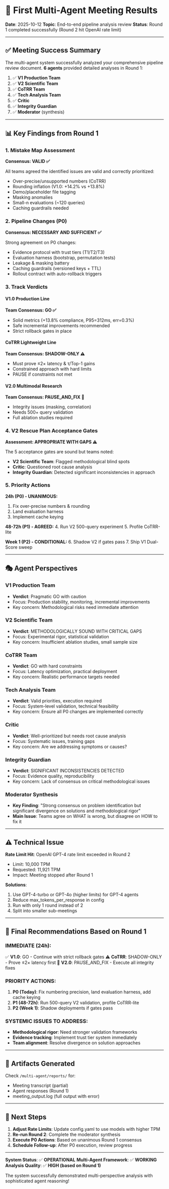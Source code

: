 # 🎯 First Multi-Agent Meeting Results

**Date**: 2025-10-12
**Topic**: End-to-end pipeline analysis review
**Status**: Round 1 completed successfully (Round 2 hit OpenAI rate limit)

---

## ✅ Meeting Success Summary

The multi-agent system successfully analyzed your comprehensive pipeline review document. **6 agents** provided detailed analyses in Round 1:

1. ✅ **V1 Production Team**
2. ✅ **V2 Scientific Team**
3. ✅ **CoTRR Team**
4. ✅ **Tech Analysis Team**
5. ✅ **Critic**
6. ✅ **Integrity Guardian**
7. ✅ **Moderator** (synthesis)

---

## 📊 Key Findings from Round 1

### 1. **Mistake Map Assessment**

**Consensus: VALID ✅**

All teams agreed the identified issues are valid and correctly prioritized:
- Over-precise/unsupported numbers (CoTRR)
- Rounding inflation (V1.0: +14.2% vs +13.8%)
- Demo/placeholder file tagging
- Masking anomalies
- Small-n evaluations (~120 queries)
- Caching guardrails needed

### 2. **Pipeline Changes (P0)**

**Consensus: NECESSARY AND SUFFICIENT ✅**

Strong agreement on P0 changes:
- Evidence protocol with trust tiers (T1/T2/T3)
- Evaluation harness (bootstrap, permutation tests)
- Leakage & masking battery
- Caching guardrails (versioned keys + TTL)
- Rollout contract with auto-rollback triggers

### 3. **Track Verdicts**

#### V1.0 Production Line
**Team Consensus: GO ✅**
- Solid metrics (+13.8% compliance, P95=312ms, err=0.3%)
- Safe incremental improvements recommended
- Strict rollback gates in place

#### CoTRR Lightweight Line
**Team Consensus: SHADOW-ONLY ⚠️**
- Must prove ≤2× latency & τ/Top-1 gains
- Constrained approach with hard limits
- PAUSE if constraints not met

#### V2.0 Multimodal Research
**Team Consensus: PAUSE_AND_FIX 🔴**
- Integrity issues (masking, correlation)
- Needs 500+ query validation
- Full ablation studies required

### 4. **V2 Rescue Plan Acceptance Gates**

**Assessment: APPROPRIATE WITH GAPS ⚠️**

The 5 acceptance gates are sound but teams noted:
- **V2 Scientific Team**: Flagged methodological blind spots
- **Critic**: Questioned root cause analysis
- **Integrity Guardian**: Detected significant inconsistencies in approach

### 5. **Priority Actions**

**24h (P0) - UNANIMOUS:**
1. Fix over-precise numbers & rounding
2. Land evaluation harness
3. Implement cache keying

**48-72h (P1) - AGREED:**
4. Run V2 500-query experiment
5. Profile CoTRR-lite

**Week 1 (P2) - CONDITIONAL:**
6. Shadow V2 if gates pass
7. Ship V1 Dual-Score sweep

---

## 🎭 Agent Perspectives

### V1 Production Team
- **Verdict**: Pragmatic GO with caution
- Focus: Production stability, monitoring, incremental improvements
- Key concern: Methodological risks need immediate attention

### V2 Scientific Team
- **Verdict**: METHODOLOGICALLY SOUND WITH CRITICAL GAPS
- Focus: Experimental rigor, statistical validation
- Key concern: Insufficient ablation studies, small sample size

### CoTRR Team
- **Verdict**: GO with hard constraints
- Focus: Latency optimization, practical deployment
- Key concern: Realistic performance targets needed

### Tech Analysis Team
- **Verdict**: Valid priorities, execution required
- Focus: System-level validation, technical feasibility
- Key concern: Ensure all P0 changes are implemented correctly

### Critic
- **Verdict**: Well-prioritized but needs root cause analysis
- Focus: Systematic issues, training gaps
- Key concern: Are we addressing symptoms or causes?

### Integrity Guardian
- **Verdict**: SIGNIFICANT INCONSISTENCIES DETECTED
- Focus: Evidence quality, reproducibility
- Key concern: Lack of consensus on critical methodological issues

### Moderator Synthesis
- **Key Finding**: "Strong consensus on problem identification but significant divergence on solutions and methodological rigor"
- **Main Issue**: Teams agree on WHAT is wrong, but disagree on HOW to fix it

---

## ⚠️ Technical Issue

**Rate Limit Hit**: OpenAI GPT-4 rate limit exceeded in Round 2
- Limit: 10,000 TPM
- Requested: 11,921 TPM
- Impact: Meeting stopped after Round 1

**Solutions**:
1. Use GPT-4-turbo or GPT-4o (higher limits) for GPT-4 agents
2. Reduce max_tokens_per_response in config
3. Run with only 1 round instead of 2
4. Split into smaller sub-meetings

---

## 🎯 Final Recommendations Based on Round 1

### IMMEDIATE (24h):
✅ **V1.0**: GO - Continue with strict rollback gates
⚠️ **CoTRR**: SHADOW-ONLY - Prove ≤2× latency first
🔴 **V2.0**: PAUSE_AND_FIX - Execute all integrity fixes

### PRIORITY ACTIONS:
1. **P0 (Today)**: Fix numbering precision, land evaluation harness, add cache keying
2. **P1 (48-72h)**: Run 500-query V2 validation, profile CoTRR-lite
3. **P2 (Week 1)**: Shadow deployments if gates pass

### SYSTEMIC ISSUES TO ADDRESS:
- **Methodological rigor**: Need stronger validation frameworks
- **Evidence tracking**: Implement trust tier system immediately
- **Team alignment**: Resolve divergence on solution approaches

---

## 📁 Artifacts Generated

Check `/multi-agent/reports/` for:
- Meeting transcript (partial)
- Agent responses (Round 1)
- meeting_output.log (full output with error)

---

## 🚀 Next Steps

1. **Adjust Rate Limits**: Update config.yaml to use models with higher TPM
2. **Re-run Round 2**: Complete the moderator synthesis
3. **Execute P0 Actions**: Based on unanimous Round 1 consensus
4. **Schedule Follow-up**: After P0 execution, review progress

---

**System Status**: ✅ **OPERATIONAL**
**Multi-Agent Framework**: ✅ **WORKING**
**Analysis Quality**: ✅ **HIGH (based on Round 1)**

The system successfully demonstrated multi-perspective analysis with sophisticated agent reasoning!
